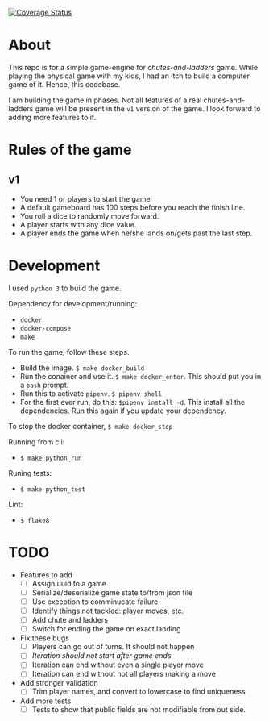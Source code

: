 [![Coverage Status](https://coveralls.io/repos/github/wahidsadik/chutes-and-ladder-game-engine/badge.svg?branch=master)](https://coveralls.io/github/wahidsadik/chutes-and-ladder-game-engine?branch=master)

# About

This repo is for a simple game-engine for *chutes-and-ladders* game. While playing the physical game with my kids, I had an itch to build a computer game of it. Hence, this codebase.

I am building the game in phases. Not all features of a real chutes-and-ladders game will be present in the `v1` version of the game. I look forward to adding more features to it.

# Rules of the game

## v1

- You need 1 or players to start the game
- A default gameboard has 100 steps before you reach the finish line.
- You roll a dice to randomly move forward.
- A player starts with any dice value.
- A player ends the game when he/she lands on/gets past the last step.

# Development

I used `python 3` to build the game.

Dependency for development/running:
- `docker`
- `docker-compose`
- `make`

To run the game, follow these steps.
- Build the image. `$ make docker_build`
- Run the conainer and use it. `$ make docker_enter`. This should put you in a `bash` prompt.
- Run this to activate `pipenv`. `$ pipenv shell`
- For the first ever run, do this: `$pipenv install -d`. This install all the dependencies. Run this again if you update your dependency.

To stop the docker container, `$ make docker_stop`

Running from cli:
- `$ make python_run`

Runing tests:
- `$ make python_test`

Lint:
- `$ flake8`

# TODO

- Features to add
    - [ ] Assign uuid to a game
    - [ ] Serialize/deserialize game state to/from json file
    - [ ] Use exception to comminucate failure
    - [ ] Identify things not tackled: player moves, etc.
    - [ ] Add chute and ladders
    - [ ] Switch for ending the game on exact landing

- Fix these bugs
    - [ ] Players can go out of turns. It should not happen
    - [ ] *Iteration should not start after game ends*
    - [ ] Iteration can end without even a single player move
    - [ ] Iteration can end without not all players making a move
- Add stronger validation
    - [ ] Trim player names, and convert to lowercase to find uniqueness
- Add more tests
    - [ ] Tests to show that public fields are not modifiable from out side.
